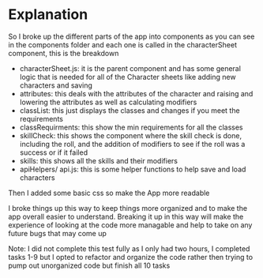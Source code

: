 # Explanation
So I broke up the different parts of the app into components as you can see in the components folder and each one is called in the characterSheet component, this is the breakdown
- characterSheet.js: it is the parent component and has some general logic that is needed for all of the Character sheets like adding new characters and saving 
- attributes: this deals with the attributes of the character and raising and lowering the attributes as well as calculating modifiers
- classList: this just displays the classes and changes if you meet the requirements
- classRequirments: this show the min requirements for all the classes
- skillCheck: this shows the component where the skill check is done, including the roll, and the addition of modifiers to see if the roll was a success or if it failed
- skills: this shows all the skills and their modifiers
- apiHelpers/ api.js: this is some helper functions to help save and load characters

Then I added some basic css so make the App more readable 

I broke things up this way to keep things more organized and to make the app overall easier to understand. Breaking it up in this way will make the experience of looking at the code more managable and help to take on any future bugs that may come up 

Note: I did not complete this test fully as I only had two hours, I completed tasks 1-9 but I opted to refactor and organize the code rather then trying to pump out unorganized code but finish all 10 tasks
